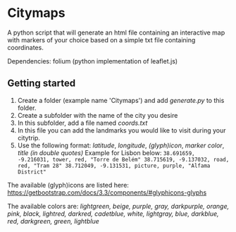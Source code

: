 # Citymaps
A python script that will generate an html file containing an interactive map with markers of your choice based on a simple txt file containing coordinates.

Dependencies: folium (python implementation of leaflet.js)

## Getting started
1. Create a folder (example name 'Citymaps') and add *generate.py* to this folder.
2. Create a subfolder with the name of the city you desire
3. In this subfolder, add a file named *coords.txt*
4. In this file you can add the landmarks you would like to visit during your citytrip.
5. Use the following format: *latitude*, *longitude*, *(glyph)icon*, *marker color*, *title (in double quotes)*
Example for Lisbon below:
`38.691659, -9.216031, tower, red, "Torre de Belém"
38.715619, -9.137032, road, red, "Tram 28"
38.712049, -9.131531, picture, purple, "Alfama District"`

The available (glyph)icons are listed here: https://getbootstrap.com/docs/3.3/components/#glyphicons-glyphs

The available colors are: *lightgreen, beige, purple, gray, darkpurple, orange, pink, black, lightred, darkred, cadetblue, white, lightgray, blue, darkblue, red, darkgreen, green, lightblue*